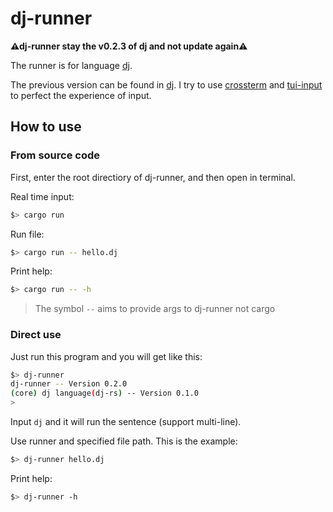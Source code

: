 # dj-runner

**⚠dj-runner stay the v0.2.3 of dj and not update again⚠**

The runner is for language [dj](https://gitee.com/ZerAx/dj-rs).

The previous version can be found in [dj](https://gitee.com/ZerAx/dj-rs/tree/master/examples/runner). I try to use [crossterm](https://docs.rs/crossterm) and [tui-input](https://docs.rs/tui-input/) to perfect the experience of input.

## How to use
### From source code
First, enter the root directiory of dj-runner, and then open in terminal.

Real time input:

```bash
$> cargo run
```

Run file:

```bash
$> cargo run -- hello.dj
```

Print help:

```bash
$> cargo run -- -h
```

> The symbol `--` aims to provide args to dj-runner not cargo

### Direct use
Just run this program and you will get like this:

```bash
$> dj-runner
dj-runner -- Version 0.2.0
(core) dj language(dj-rs) -- Version 0.1.0
>
```

Input `dj` and it will run the sentence (support multi-line).

Use runner and specified file path. This is the example:

```bash
$> dj-runner hello.dj
```

Print help:

```bash
$> dj-runner -h
```